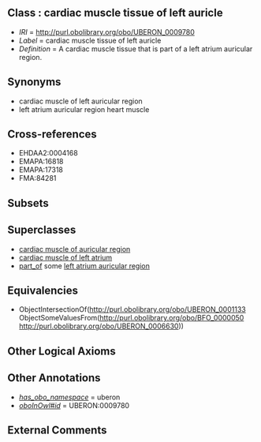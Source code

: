 
## Class : cardiac muscle tissue of left auricle

 * *IRI* = http://purl.obolibrary.org/obo/UBERON_0009780
 * *Label* = cardiac muscle tissue of left auricle
 * *Definition* = A cardiac muscle tissue that is part of a left atrium auricular region.

## Synonyms

 * cardiac muscle of left auricular region
 * left atrium auricular region heart muscle

## Cross-references

 * EHDAA2:0004168
 * EMAPA:16818
 * EMAPA:17318
 * FMA:84281

## Subsets


## Superclasses

 * [cardiac muscle of auricular region](../../UBERON/78/UBERON_0003378.md)
 * [cardiac muscle of left atrium](../../UBERON/80/UBERON_0003380.md)
 * [part_of](../../BFO/50/BFO_0000050.md) some [left atrium auricular region](../../UBERON/30/UBERON_0006630.md)

## Equivalencies

 * ObjectIntersectionOf(<http://purl.obolibrary.org/obo/UBERON_0001133> ObjectSomeValuesFrom(<http://purl.obolibrary.org/obo/BFO_0000050> <http://purl.obolibrary.org/obo/UBERON_0006630>))

## Other Logical Axioms


## Other Annotations

 * *[has_obo_namespace](../../ce/oboInOwl#hasOBONamespace.md)* = uberon
 * *[oboInOwl#id](../../id/oboInOwl#id.md)* = UBERON:0009780

## External Comments

